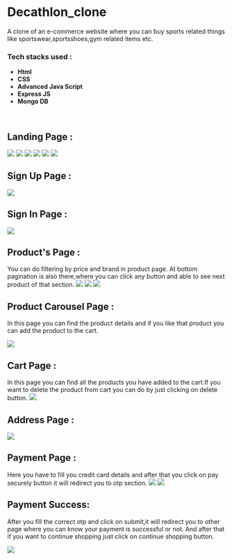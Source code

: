 # Decathlon_clone
A clone of an e-commerce website where you can buy sports related things like sportswear,sportsshoes,gym related items etc.
​
### Tech stacks used :

*  **Html** 
*  **CSS** 
*  **Advanced Java Script** 
*  **Express JS**
*  **Mongo DB**

​

## Landing Page :

<img src="https://i.imgur.com/xwnDJXZ.png">
<img src="https://i.imgur.com/x44NCgW.png">
<img src="https://i.imgur.com/Q9vBzBV.png">
<img src="https://i.imgur.com/F8bFWri.png">
<img src="https://i.imgur.com/KaiTtjd.png">
<img src="https://i.imgur.com/Vp3ULRl.png">


## Sign Up Page :

<img src="https://i.imgur.com/dEBxRE8.png">

## Sign In Page :

<img src="https://i.imgur.com/Cagvhsi.png">


## Product's Page :
You can do filtering by price and brand in product page.
At bottom pagination is also there,where you can click any button and able to see next product of that section.
<img src="https://i.imgur.com/MAzr1kI.png">
<img src="https://i.imgur.com/rXe1Smx.png">
<img src="https://i.imgur.com/nGZITms.png">
 
 
 ## Product Carousel Page :
 In this page you can find the product details and if you like that product you can add the product to the cart.

<img src="https://i.imgur.com/dxas442.png">



## Cart Page :
In this page you can find all the products you have added to the cart.If you want to delete the product from cart you can do by just clicking on delete button.
<img src="https://i.imgur.com/B6jTe77.png">


## Address Page :

<img src="https://i.imgur.com/w7a4ZtC.png">


## Payment Page :
Here you have to fill you credit card details and after that you click on pay securely button it will redirect you to otp section.
<img src="https://i.imgur.com/OOZIkXi.png">
<img src="https://i.imgur.com/uDjCAlg.png">

## Payment Success:
After you fill the correct otp and click on submit,it will redirect you to other page where you can know your payment is successful or not.
And after that if you want to continue shopping just click on continue shopping button.

<img src="https://i.imgur.com/F9ITZQj.png">


